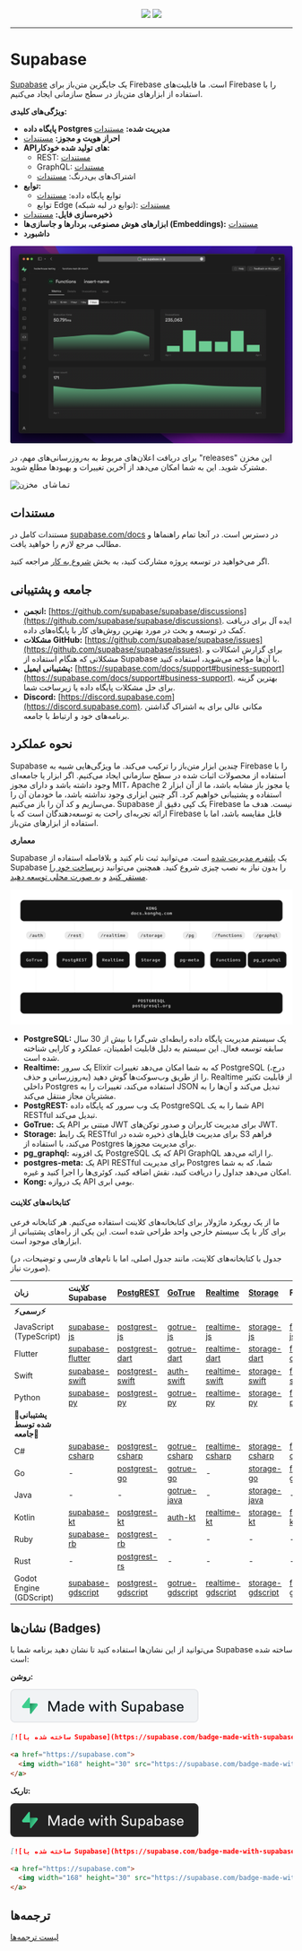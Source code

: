 <p align="center">
<img src="https://user-images.githubusercontent.com/8291514/213727234-cda046d6-28c6-491a-b284-b86c5cede25d.png#gh-light-mode-only">
<img src="https://user-images.githubusercontent.com/8291514/213727225-56186826-bee8-43b5-9b15-86e839d89393.png#gh-dark-mode-only">
</p>

---

# Supabase

[Supabase](https://supabase.com) یک جایگزین متن‌باز برای Firebase است. ما قابلیت‌های Firebase را با استفاده از ابزارهای متن‌باز در سطح سازمانی ایجاد می‌کنیم.

**ویژگی‌های کلیدی:**

*   **پایگاه داده Postgres مدیریت شده:** [مستندات](https://supabase.com/docs/guides/database)
*   **احراز هویت و مجوز:** [مستندات](https://supabase.com/docs/guides/auth)
*   **APIهای تولید شده خودکار:**
    *   REST: [مستندات](https://supabase.com/docs/guides/api)
    *   GraphQL: [مستندات](https://supabase.com/docs/guides/graphql)
    *   اشتراک‌های بی‌درنگ: [مستندات](https://supabase.com/docs/guides/realtime)
*   **توابع:**
    *   توابع پایگاه داده: [مستندات](https://supabase.com/docs/guides/database/functions)
    *   توابع Edge (توابع در لبه شبکه): [مستندات](https://supabase.com/docs/guides/functions)
*   **ذخیره‌سازی فایل:** [مستندات](https://supabase.com/docs/guides/storage)
* **ابزارهای هوش مصنوعی، بردارها و جاسازی‌ها (Embeddings):** [مستندات](https://supabase.com/docs/guides/ai)
*   **داشبورد**

![داشبورد Supabase](https://raw.githubusercontent.com/supabase/supabase/master/apps/www/public/images/github/supabase-dashboard.png)

برای دریافت اعلان‌های مربوط به به‌روزرسانی‌های مهم، در "releases" این مخزن مشترک شوید. این به شما امکان می‌دهد از آخرین تغییرات و بهبودها مطلع شوید.

<kbd><img src="https://raw.githubusercontent.com/supabase/supabase/d5f7f413ab356dc1a92075cb3cee4e40a957d5b1/web/static/watch-repo.gif" alt="تماشای مخزن"/></kbd>

## مستندات

مستندات کامل در [supabase.com/docs](https://supabase.com/docs) در دسترس است. در آنجا تمام راهنماها و مطالب مرجع لازم را خواهید یافت.

اگر می‌خواهید در توسعه پروژه مشارکت کنید، به بخش [شروع به کار](./../DEVELOPERS.md) مراجعه کنید.

## جامعه و پشتیبانی

*   **انجمن:** [https://github.com/supabase/supabase/discussions](https://github.com/supabase/supabase/discussions). ایده آل برای دریافت کمک در توسعه و بحث در مورد بهترین روش‌های کار با پایگاه‌های داده.
*   **مشکلات GitHub:** [https://github.com/supabase/supabase/issues](https://github.com/supabase/supabase/issues). برای گزارش اشکالات و مشکلاتی که هنگام استفاده از Supabase با آن‌ها مواجه می‌شوید، استفاده کنید.
*   **پشتیبانی ایمیل:** [https://supabase.com/docs/support#business-support](https://supabase.com/docs/support#business-support). بهترین گزینه برای حل مشکلات پایگاه داده یا زیرساخت شما.
*   **Discord:** [https://discord.supabase.com](https://discord.supabase.com). مکانی عالی برای به اشتراک گذاشتن برنامه‌های خود و ارتباط با جامعه.

## نحوه عملکرد

Supabase چندین ابزار متن‌باز را ترکیب می‌کند. ما ویژگی‌هایی شبیه به Firebase را با استفاده از محصولات اثبات شده در سطح سازمانی ایجاد می‌کنیم. اگر ابزار یا جامعه‌ای وجود داشته باشد و دارای مجوز MIT، Apache 2 یا مجوز باز مشابه باشد، ما از آن ابزار استفاده و پشتیبانی خواهیم کرد. اگر چنین ابزاری وجود نداشته باشد، ما خودمان آن را می‌سازیم و کد آن را باز می‌کنیم. Supabase یک کپی دقیق از Firebase نیست. هدف ما ارائه تجربه‌ای راحت به توسعه‌دهندگان است که با Firebase قابل مقایسه باشد، اما با استفاده از ابزارهای متن‌باز.

**معماری**

Supabase یک [پلتفرم مدیریت شده](https://supabase.com/dashboard) است. می‌توانید ثبت نام کنید و بلافاصله استفاده از Supabase را بدون نیاز به نصب چیزی شروع کنید. همچنین می‌توانید [زیرساخت خود را مستقر کنید](https://supabase.com/docs/guides/hosting/overview) و [به صورت محلی توسعه دهید](https://supabase.com/docs/guides/local-development).

![معماری](./../apps/docs/public/img/supabase-architecture.svg)

*   **PostgreSQL:** یک سیستم مدیریت پایگاه داده رابطه‌ای شی‌گرا با بیش از 30 سال سابقه توسعه فعال. این سیستم به دلیل قابلیت اطمینان، عملکرد و کارایی شناخته شده است.
*   **Realtime:** یک سرور Elixir که به شما امکان می‌دهد تغییرات PostgreSQL (درج، به‌روزرسانی و حذف) را از طریق وب‌سوکت‌ها گوش دهید. Realtime از قابلیت تکثیر داخلی Postgres استفاده می‌کند، تغییرات را به JSON تبدیل می‌کند و آن‌ها را به مشتریان مجاز منتقل می‌کند.
*   **PostgREST:** یک وب سرور که پایگاه داده PostgreSQL شما را به یک API RESTful تبدیل می‌کند.
*   **GoTrue:** یک API مبتنی بر JWT برای مدیریت کاربران و صدور توکن‌های JWT.
*   **Storage:** یک رابط RESTful برای مدیریت فایل‌های ذخیره شده در S3 فراهم می‌کند، با استفاده از Postgres برای مدیریت مجوزها.
*   **pg_graphql:** یک افزونه PostgreSQL که یک API GraphQL را ارائه می‌دهد.
*   **postgres-meta:** یک API RESTful برای مدیریت Postgres شما، که به شما امکان می‌دهد جداول را دریافت کنید، نقش اضافه کنید، کوئری‌ها را اجرا کنید و غیره.
*   **Kong:** یک دروازه API بومی ابری.

#### کتابخانه‌های کلاینت

ما از یک رویکرد ماژولار برای کتابخانه‌های کلاینت استفاده می‌کنیم. هر کتابخانه فرعی برای کار با یک سیستم خارجی واحد طراحی شده است. این یکی از راه‌های پشتیبانی از ابزارهای موجود است.

(جدول با کتابخانه‌های کلاینت، مانند جدول اصلی، اما با نام‌های فارسی و توضیحات، در صورت نیاز).

| زبان                       | کلاینت Supabase                                                     | [PostgREST](https://www.postgresql.org/)                                                                         | [GoTrue](https://github.com/supabase/gotrue)                                                                                | [Realtime](https://github.com/supabase/realtime)                                                                              | [Storage](https://github.com/supabase/storage-api)                                                                                 | Functions                                                                               |
| :-------------------------- | :------------------------------------------------------------------ | :-------------------------------------------------------------------------------- | :------------------------------------------------------------------------------------ | :----------------------------------------------------------------------------------- | :-------------------------------------------------------------------------------------- | :----------------------------------------------------------------------------------- |
| **⚡️رسمی⚡️**      |                                                                     |                                                                                   |                                                                                      |                                                                                     |                                                                                        |                                                                                      |
| JavaScript (TypeScript)     | [supabase-js](https://github.com/supabase/supabase-js)               | [postgrest-js](https://github.com/supabase/postgrest-js)                             | [gotrue-js](https://github.com/supabase/gotrue-js)                                     | [realtime-js](https://github.com/supabase/realtime-js)                                 | [storage-js](https://github.com/supabase/storage-js)                                   | [functions-js](https://github.com/supabase/functions-js)                             |
| Flutter                     | [supabase-flutter](https://github.com/supabase/supabase-flutter)     | [postgrest-dart](https://github.com/supabase/postgrest-dart)                         | [gotrue-dart](https://github.com/supabase/gotrue-dart)                                 | [realtime-dart](https://github.com/supabase/realtime-dart)                             | [storage-dart](https://github.com/supabase/storage-dart)                               | [functions-dart](https://github.com/supabase/functions-dart)                         |
| Swift                      | [supabase-swift](https://github.com/supabase/supabase-swift)          | [postgrest-swift](https://github.com/supabase/supabase-swift/tree/main/Sources/PostgREST) | [auth-swift](https://github.com/supabase/supabase-swift/tree/main/Sources/Auth)     | [realtime-swift](https://github.com/supabase/supabase-swift/tree/main/Sources/Realtime) | [storage-swift](https://github.com/supabase/supabase-swift/tree/main/Sources/Storage) | [functions-swift](https://github.com/supabase/supabase-swift/tree/main/Sources/Functions) |
| Python                      | [supabase-py](https://github.com/supabase/supabase-py)               | [postgrest-py](https://github.com/supabase/postgrest-py)                             | [gotrue-py](https://github.com/supabase/gotrue-py)                                     | [realtime-py](https://github.com/supabase/realtime-py)                                 | [storage-py](https://github.com/supabase/storage-py)                                   | [functions-py](https://github.com/supabase/functions-py)                             |
| **💚پشتیبانی شده توسط جامعه💚** |                                                                     |                                                                                   |                                                                                      |                                                                                     |                                                                                        |                                                                                      |
| C#                          | [supabase-csharp](https://github.com/supabase-community/supabase-csharp) | [postgrest-csharp](https://github.com/supabase-community/postgrest-csharp)           | [gotrue-csharp](https://github.com/supabase-community/gotrue-csharp)                 | [realtime-csharp](https://github.com/supabase-community/realtime-csharp)             | [storage-csharp](https://github.com/supabase-community/storage-csharp)                 | [functions-csharp](https://github.com/supabase-community/functions-csharp)           |
| Go                          | -                                                                   | [postgrest-go](https://github.com/supabase-community/postgrest-go)                     | [gotrue-go](https://github.com/supabase-community/gotrue-go)                           | -                                                                                   | [storage-go](https://github.com/supabase-community/storage-go)                       | [functions-go](https://github.com/supabase-community/functions-go)                   |
| Java                        | -                                                                   | -                                                                                   | [gotrue-java](https://github.com/supabase-community/gotrue-java)                       | -                                                                                   | [storage-java](https://github.com/supabase-community/storage-java)                   | -                                                                                   |
| Kotlin                      | [supabase-kt](https://github.com/supabase-community/supabase-kt)       | [postgrest-kt](https://github.com/supabase-community/supabase-kt/tree/master/Postgrest) | [auth-kt](https://github.com/supabase-community/supabase-kt/tree/master/Auth)         | [realtime-kt](https://github.com/supabase-community/supabase-kt/tree/master/Realtime)   | [storage-kt](https://github.com/supabase-community/supabase-kt/tree/master/Storage)   | [functions-kt](https://github.com/supabase-community/supabase-kt/tree/master/Functions) |
| Ruby                      | [supabase-rb](https://github.com/supabase-community/supabase-rb)      |      [postgrest-rb](https://github.com/supabase-community/postgrest-rb)                                                                             |    -                                                                                  |        -                                                                            |     -                                                                                 |          -                                                                          |
| Rust                      |      -                                                                 |       [postgrest-rs](https://github.com/supabase-community/postgrest-rs)                                                                            |      -                                                                                 |       -                                                                             |       -                                                                                |         -                                                                           |
| Godot Engine (GDScript)      |   [supabase-gdscript](https://github.com/supabase-community/godot-engine.supabase)                                                                  |        [postgrest-gdscript](https://github.com/supabase-community/postgrest-gdscript)                                                                            |        [gotrue-gdscript](https://github.com/supabase-community/gotrue-gdscript)                                                                                |    [realtime-gdscript](https://github.com/supabase-community/realtime-gdscript)                                                                                  |         [storage-gdscript](https://github.com/supabase-community/storage-gdscript)                                                                                 |  [functions-gdscript](https://github.com/supabase-community/functions-gdscript)                                                                                       |

## نشان‌ها (Badges)

می‌توانید از این نشان‌ها استفاده کنید تا نشان دهید برنامه شما با Supabase ساخته شده است:

**روشن:**

![ساخته شده با Supabase](./../apps/www/public/badge-made-with-supabase.svg)

```md
[![ساخته شده با Supabase](https://supabase.com/badge-made-with-supabase.svg)](https://supabase.com)
```

```html
<a href="https://supabase.com">
  <img width="168" height="30" src="https://supabase.com/badge-made-with-supabase.svg" alt="ساخته شده با Supabase" />
</a>
```

**تاریک:**

![ساخته شده با Supabase (نسخه تاریک)](./../apps/www/public/badge-made-with-supabase-dark.svg)

```md
[![ساخته شده با Supabase](https://supabase.com/badge-made-with-supabase-dark.svg)](https://supabase.com)
```

```html
<a href="https://supabase.com">
  <img width="168" height="30" src="https://supabase.com/badge-made-with-supabase-dark.svg" alt="ساخته شده با Supabase" />
</a>
```

## ترجمه‌ها

[لیست ترجمه‌ها](./languages.md)
